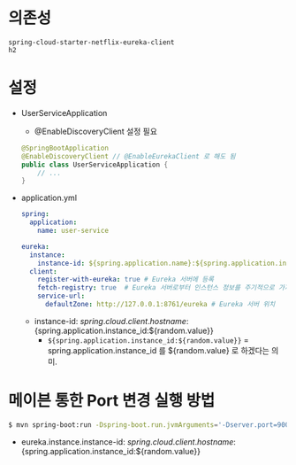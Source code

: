 # 의존성

```
spring-cloud-starter-netflix-eureka-client
h2
```



# 설정

- UserServiceApplication
    - @EnableDiscoveryClient 설정 필요
  ```java
  @SpringBootApplication
  @EnableDiscoveryClient // @EnableEurekaClient 로 해도 됨
  public class UserServiceApplication {
      // ...
  }
  ```

- application.yml
    ```yaml
    spring:
      application:
        name: user-service
    
    eureka:
      instance:
        instance-id: ${spring.application.name}:${spring.application.instance_id:${random.value}}
      client:
        register-with-eureka: true # Eureka 서버에 등록
        fetch-registry: true  # Eureka 서버로부터 인스턴스 정보를 주기적으로 가져올 것인지 설정
        service-url:
          defaultZone: http://127.0.0.1:8761/eureka # Eureka 서버 위치
    ``` 
  - instance-id: ${spring.cloud.client.hostname}:${spring.application.instance_id:${random.value}}
    - `${spring.application.instance_id:${random.value}}` = spring.application.instance_id 를 ${random.value} 로 하겠다는 의미.

# 메이븐 통한 Port 변경 실행 방법

```bash
$ mvn spring-boot:run -Dspring-boot.run.jvmArguments='-Dserver.port=9003'
```

- eureka.instance.instance-id: ${spring.cloud.client.hostname}:${spring.application.instance_id:${random.value}}